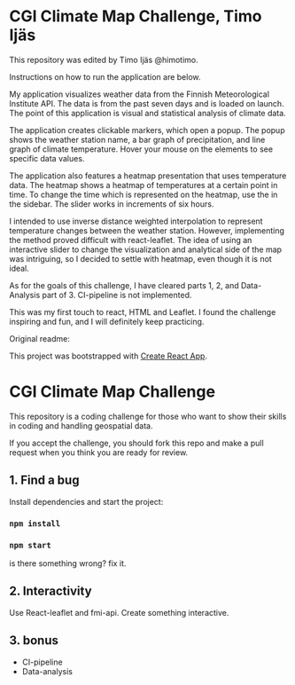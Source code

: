 # CGI Climate Map Challenge, Timo Ijäs

This repository was edited by Timo Ijäs @himotimo.

Instructions on how to run the application are below.

My application visualizes weather data from the Finnish Meteorological Institute API. The data is from the past seven days and is loaded on launch. The point of this application is visual and statistical analysis of climate data.

The application creates clickable markers, which open a popup. The popup shows the weather station name, a bar graph of precipitation, and line graph of climate temperature. Hover your mouse on the elements to see specific data values.

The application also features a heatmap presentation that uses temperature data. The heatmap shows a heatmap of temperatures at a certain point in time. To change the time which is represented on the heatmap, use the in the sidebar. The slider works in increments of six hours.

I intended to use inverse distance weighted interpolation to represent temperature changes between the weather station. However, implementing the method proved difficult with react-leaflet. The idea of using an interactive slider to change the visualization and analytical side of the map was intriguing, so I decided to settle with heatmap, even though it is not ideal.

As for the goals of this challenge, I have cleared parts 1, 2, and Data-Analysis part of 3. CI-pipeline is not implemented.

This was my first touch to react, HTML and Leaflet. I found the challenge inspiring and fun, and I will definitely keep practicing.



Original readme: 

This project was bootstrapped with [Create React App](https://github.com/facebook/create-react-app).

# CGI Climate Map Challenge

This repository is a coding challenge for those who want to show their skills in coding and handling geospatial data.

If you accept the challenge, you should fork this repo and make a pull request when you think you are ready for review.

##  1. Find a bug

Install dependencies and start the project:

### `npm install`
### `npm start`

is there something wrong? fix it.

## 2. Interactivity

Use React-leaflet and fmi-api. Create something interactive.

## 3. bonus
- CI-pipeline
- Data-analysis
